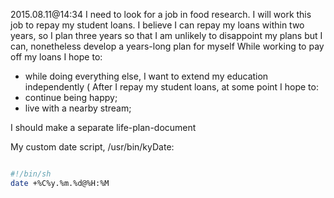 2015.08.11@14:34
I need to look for a job in food research. I will work this job to repay my student loans. I believe I can repay my loans within two years, so I plan three years so that I am unlikely to disappoint my plans but I can, nonetheless develop a years-long plan for myself
While working to pay off my loans I hope to:
* while doing everything else, I want to extend my education independently (
After I repay my student loans, at some point I hope to:
* continue being happy;
* live with a nearby stream;

I should make a separate life-plan-document

My custom date script, /usr/bin/kyDate: 
```sh

#!/bin/sh
date +%C%y.%m.%d@%H:%M
```
